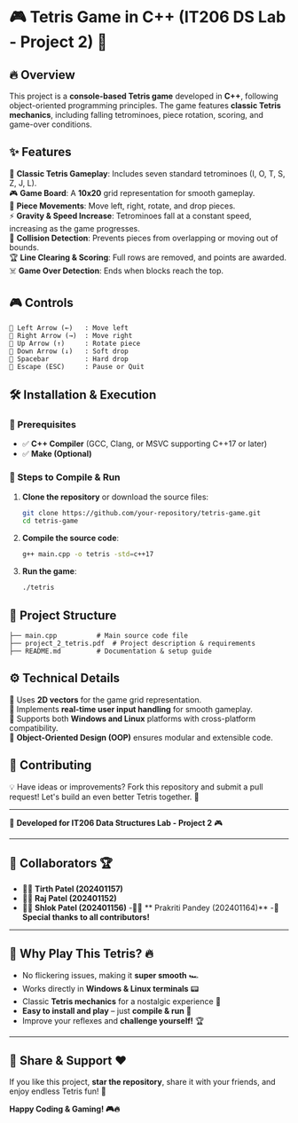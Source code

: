 # 🎮 Tetris Game in C++ (IT206 DS Lab - Project 2) 🚀

## 🔥 Overview

This project is a **console-based Tetris game** developed in **C++**, following object-oriented programming principles. The game features **classic Tetris mechanics**, including falling tetrominoes, piece rotation, scoring, and game-over conditions.

## ✨ Features

🎯 **Classic Tetris Gameplay**: Includes seven standard tetrominoes (I, O, T, S, Z, J, L).  
🎮 **Game Board**: A **10x20** grid representation for smooth gameplay.  
🔄 **Piece Movements**: Move left, right, rotate, and drop pieces.  
⚡ **Gravity & Speed Increase**: Tetrominoes fall at a constant speed, increasing as the game progresses.  
🛑 **Collision Detection**: Prevents pieces from overlapping or moving out of bounds.  
🏆 **Line Clearing & Scoring**: Full rows are removed, and points are awarded.  
☠️ **Game Over Detection**: Ends when blocks reach the top.

## 🎮 Controls

```
🎯 Left Arrow (←)   : Move left
🎯 Right Arrow (→)  : Move right
🎯 Up Arrow (↑)     : Rotate piece
🎯 Down Arrow (↓)   : Soft drop
🎯 Spacebar         : Hard drop
🎯 Escape (ESC)     : Pause or Quit
```

## 🛠️ Installation & Execution

### 📌 Prerequisites

- ✅ **C++ Compiler** (GCC, Clang, or MSVC supporting C++17 or later)
- ✅ **Make (Optional)**

### 🚀 Steps to Compile & Run

1. **Clone the repository** or download the source files:
   ```sh
   git clone https://github.com/your-repository/tetris-game.git
   cd tetris-game
   ```
2. **Compile the source code**:
   ```sh
   g++ main.cpp -o tetris -std=c++17
   ```
3. **Run the game**:
   ```sh
   ./tetris
   ```

## 📁 Project Structure

```
├── main.cpp          # Main source code file
├── project_2_tetris.pdf  # Project description & requirements
├── README.md         # Documentation & setup guide
```

## ⚙️ Technical Details

🔹 Uses **2D vectors** for the game grid representation.  
🔹 Implements **real-time user input handling** for smooth gameplay.  
🔹 Supports both **Windows and Linux** platforms with cross-platform compatibility.  
🔹 **Object-Oriented Design (OOP)** ensures modular and extensible code.  

## 🤝 Contributing

💡 Have ideas or improvements? Fork this repository and submit a pull request! Let's build an even better Tetris together. 🎉

---
🚀 **Developed for IT206 Data Structures Lab - Project 2** 🎮



---

## 🤝 Collaborators 🏆
- 👨‍💻 **Tirth Patel (202401157)**
- 👨‍💻 **Raj Patel (202401152)**
- 👨‍💻 **Shlok Patel (202401156)**
-👨‍💻 ** Prakriti Pandey (202401164)**
-👏 **Special thanks to all contributors!**



---

## 🚀 Why Play This Tetris? 🔥
- No flickering issues, making it **super smooth** 🏎️
- Works directly in **Windows & Linux terminals** 📟
- Classic **Tetris mechanics** for a nostalgic experience 🎵
- **Easy to install and play** – just **compile & run** 🎯
- Improve your reflexes and **challenge yourself!** 🏆

---

## 📢 Share & Support ❤️
If you like this project, **star the repository**, share it with your friends, and enjoy endless Tetris fun! 🎉

**Happy Coding & Gaming! 🎮🔥**
